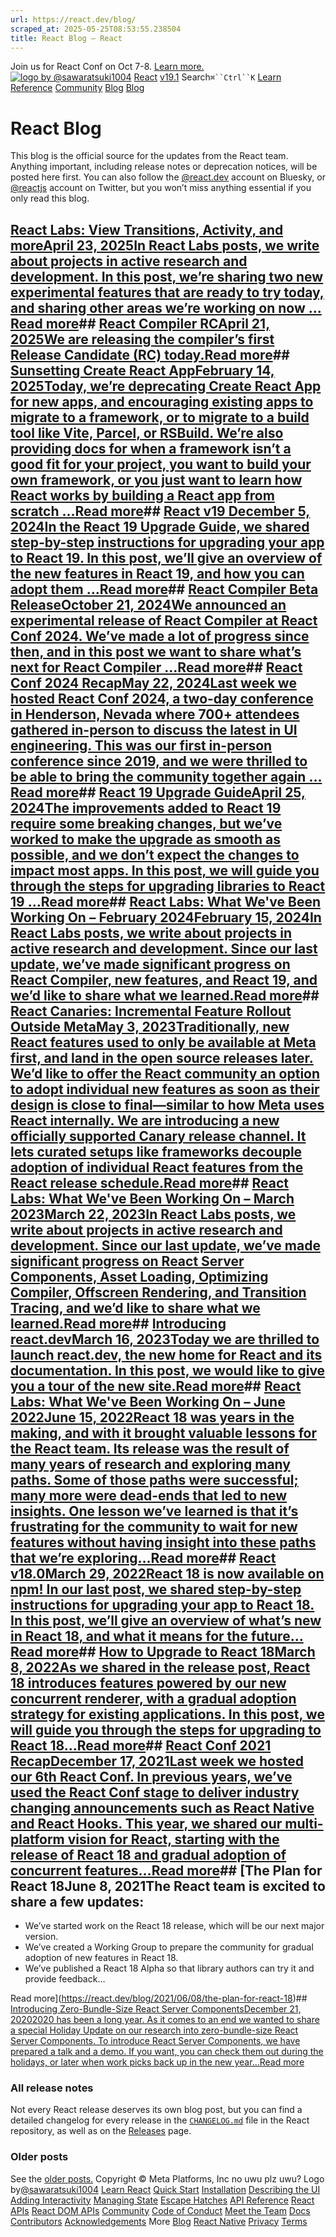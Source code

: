 ```yaml
---
url: https://react.dev/blog/
scraped_at: 2025-05-25T08:53:55.238504
title: React Blog – React
---
```


Join us for React Conf on Oct 7-8.
[Learn more.](https://conf.react.dev/)
[![logo by @sawaratsuki1004](https://react.dev/_next/image?url=%2Fimages%2Fuwu.png&w=128&q=75)](https://react.dev/)
[React](https://react.dev/)
[v19.1](https://react.dev/versions)
Search`⌘``Ctrl``K`
[Learn](https://react.dev/learn)
[Reference](https://react.dev/reference/react)
[Community](https://react.dev/community)
[Blog](https://react.dev/blog)
[](https://react.dev/community/translations)
[](https://github.com/facebook/react/releases)
[Blog](https://react.dev/blog)
# React Blog[](https://react.dev/blog#undefined "Link for this heading")
This blog is the official source for the updates from the React team. Anything important, including release notes or deprecation notices, will be posted here first.
You can also follow the [@react.dev](https://bsky.app/profile/react.dev) account on Bluesky, or [@reactjs](https://twitter.com/reactjs) account on Twitter, but you won’t miss anything essential if you only read this blog.
## [React Labs: View Transitions, Activity, and moreApril 23, 2025In React Labs posts, we write about projects in active research and development. In this post, we’re sharing two new experimental features that are ready to try today, and sharing other areas we’re working on now …Read more](https://react.dev/blog/2025/04/23/react-labs-view-transitions-activity-and-more)## [React Compiler RCApril 21, 2025We are releasing the compiler’s first Release Candidate (RC) today.Read more](https://react.dev/blog/2025/04/21/react-compiler-rc)## [Sunsetting Create React AppFebruary 14, 2025Today, we’re deprecating Create React App for new apps, and encouraging existing apps to migrate to a framework, or to migrate to a build tool like Vite, Parcel, or RSBuild. We’re also providing docs for when a framework isn’t a good fit for your project, you want to build your own framework, or you just want to learn how React works by building a React app from scratch …Read more](https://react.dev/blog/2025/02/14/sunsetting-create-react-app)## [React v19 December 5, 2024In the React 19 Upgrade Guide, we shared step-by-step instructions for upgrading your app to React 19. In this post, we’ll give an overview of the new features in React 19, and how you can adopt them …Read more](https://react.dev/blog/2024/12/05/react-19)## [React Compiler Beta ReleaseOctober 21, 2024We announced an experimental release of React Compiler at React Conf 2024. We’ve made a lot of progress since then, and in this post we want to share what’s next for React Compiler …Read more](https://react.dev/blog/2024/10/21/react-compiler-beta-release)## [React Conf 2024 RecapMay 22, 2024Last week we hosted React Conf 2024, a two-day conference in Henderson, Nevada where 700+ attendees gathered in-person to discuss the latest in UI engineering. This was our first in-person conference since 2019, and we were thrilled to be able to bring the community together again …Read more](https://react.dev/blog/2024/05/22/react-conf-2024-recap)## [React 19 Upgrade GuideApril 25, 2024The improvements added to React 19 require some breaking changes, but we’ve worked to make the upgrade as smooth as possible, and we don’t expect the changes to impact most apps. In this post, we will guide you through the steps for upgrading libraries to React 19 …Read more](https://react.dev/blog/2024/04/25/react-19-upgrade-guide)## [React Labs: What We've Been Working On – February 2024February 15, 2024In React Labs posts, we write about projects in active research and development. Since our last update, we’ve made significant progress on React Compiler, new features, and React 19, and we’d like to share what we learned.Read more](https://react.dev/blog/2024/02/15/react-labs-what-we-have-been-working-on-february-2024)## [React Canaries: Incremental Feature Rollout Outside MetaMay 3, 2023Traditionally, new React features used to only be available at Meta first, and land in the open source releases later. We’d like to offer the React community an option to adopt individual new features as soon as their design is close to final—similar to how Meta uses React internally. We are introducing a new officially supported Canary release channel. It lets curated setups like frameworks decouple adoption of individual React features from the React release schedule.Read more](https://react.dev/blog/2023/05/03/react-canaries)## [React Labs: What We've Been Working On – March 2023March 22, 2023In React Labs posts, we write about projects in active research and development. Since our last update, we’ve made significant progress on React Server Components, Asset Loading, Optimizing Compiler, Offscreen Rendering, and Transition Tracing, and we’d like to share what we learned.Read more](https://react.dev/blog/2023/03/22/react-labs-what-we-have-been-working-on-march-2023)## [Introducing react.devMarch 16, 2023Today we are thrilled to launch react.dev, the new home for React and its documentation. In this post, we would like to give you a tour of the new site.Read more](https://react.dev/blog/2023/03/16/introducing-react-dev)## [React Labs: What We've Been Working On – June 2022June 15, 2022React 18 was years in the making, and with it brought valuable lessons for the React team. Its release was the result of many years of research and exploring many paths. Some of those paths were successful; many more were dead-ends that led to new insights. One lesson we’ve learned is that it’s frustrating for the community to wait for new features without having insight into these paths that we’re exploring…Read more](https://react.dev/blog/2022/06/15/react-labs-what-we-have-been-working-on-june-2022)## [React v18.0March 29, 2022React 18 is now available on npm! In our last post, we shared step-by-step instructions for upgrading your app to React 18. In this post, we’ll give an overview of what’s new in React 18, and what it means for the future…Read more](https://react.dev/blog/2022/03/29/react-v18)## [How to Upgrade to React 18March 8, 2022As we shared in the release post, React 18 introduces features powered by our new concurrent renderer, with a gradual adoption strategy for existing applications. In this post, we will guide you through the steps for upgrading to React 18…Read more](https://react.dev/blog/2022/03/08/react-18-upgrade-guide)## [React Conf 2021 RecapDecember 17, 2021Last week we hosted our 6th React Conf. In previous years, we’ve used the React Conf stage to deliver industry changing announcements such as React Native and React Hooks. This year, we shared our multi-platform vision for React, starting with the release of React 18 and gradual adoption of concurrent features…Read more](https://react.dev/blog/2021/12/17/react-conf-2021-recap)## [The Plan for React 18June 8, 2021The React team is excited to share a few updates:
  * We’ve started work on the React 18 release, which will be our next major version.
  * We’ve created a Working Group to prepare the community for gradual adoption of new features in React 18.
  * We’ve published a React 18 Alpha so that library authors can try it and provide feedback…

Read more](https://react.dev/blog/2021/06/08/the-plan-for-react-18)## [Introducing Zero-Bundle-Size React Server ComponentsDecember 21, 20202020 has been a long year. As it comes to an end we wanted to share a special Holiday Update on our research into zero-bundle-size React Server Components. To introduce React Server Components, we have prepared a talk and a demo. If you want, you can check them out during the holidays, or later when work picks back up in the new year…Read more](https://react.dev/blog/2020/12/21/data-fetching-with-react-server-components)
### All release notes [](https://react.dev/blog#all-release-notes "Link for All release notes ")
Not every React release deserves its own blog post, but you can find a detailed changelog for every release in the [`CHANGELOG.md`](https://github.com/facebook/react/blob/main/CHANGELOG.md) file in the React repository, as well as on the [Releases](https://github.com/facebook/react/releases) page.
### Older posts [](https://react.dev/blog#older-posts "Link for Older posts ")
See the [older posts.](https://reactjs.org/blog/all.html)
[](https://opensource.fb.com/)
Copyright © Meta Platforms, Inc
no uwu plz
uwu?
Logo by[@sawaratsuki1004](https://twitter.com/sawaratsuki1004)
[Learn React](https://react.dev/learn)
[Quick Start](https://react.dev/learn)
[Installation](https://react.dev/learn/installation)
[Describing the UI](https://react.dev/learn/describing-the-ui)
[Adding Interactivity](https://react.dev/learn/adding-interactivity)
[Managing State](https://react.dev/learn/managing-state)
[Escape Hatches](https://react.dev/learn/escape-hatches)
[API Reference](https://react.dev/reference/react)
[React APIs](https://react.dev/reference/react)
[React DOM APIs](https://react.dev/reference/react-dom)
[Community](https://react.dev/community)
[Code of Conduct](https://github.com/facebook/react/blob/main/CODE_OF_CONDUCT.md)
[Meet the Team](https://react.dev/community/team)
[Docs Contributors](https://react.dev/community/docs-contributors)
[Acknowledgements](https://react.dev/community/acknowledgements)
More
[Blog](https://react.dev/blog)
[React Native](https://reactnative.dev/)
[Privacy](https://opensource.facebook.com/legal/privacy)
[Terms](https://opensource.fb.com/legal/terms/)
[](https://www.facebook.com/react)[](https://twitter.com/reactjs)[](https://bsky.app/profile/react.dev)[](https://github.com/facebook/react)


